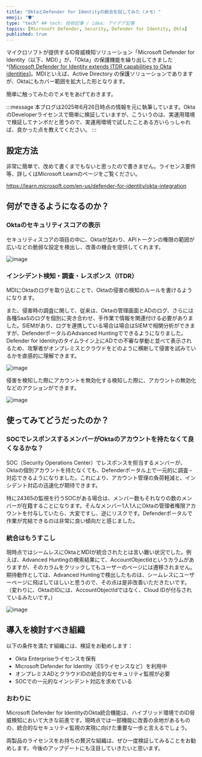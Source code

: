 ```yaml
---
title: "OktaとDefender for Identityの統合を試してみた（メモ）"
emoji: "🛡" 
type: "tech" ## tech: 技術記事 / idea: アイデア記事
topics: [Microsoft Defender, Security, Defender for Identity, Okta] 
published: true
---
```


マイクロソフトが提供するID脅威検知ソリューション「Microsoft Defender for Identity（以下、MDI）」が、「Okta」の保護機能を繰り出してきました^[[Microsoft Defender for Identity extends ITDR capabilities to Okta identities](https://techcommunity.microsoft.com/blog/microsoftthreatprotectionblog/microsoft-defender-for-identity-extends-itdr-capabilities-to-okta-identities/4418955)]。MDIといえば、Active Directory の保護ソリューションでありますが、Oktaにもカバー範囲を拡大した形となります。

簡単に触ってみたのでメモをあげておきます。

:::message
本ブログは2025年6月26日時点の情報を元に執筆しています。OktaのDeveloperライセンスで簡単に検証していますが、こういうのは、実運用環境で検証してナンボだと思うので、実運用環境で試したことある方いらっしゃれば、良かった点を教えてください。
:::

## 設定方法

非常に簡単で、改めて書くまでもないと思ったので書きません。ライセンス要件等、詳しくはMicrosoft Learnのページをご覧ください。

https://learn.microsoft.com/en-us/defender-for-identity/okta-integration

## 何ができるようになるのか？

### Oktaのセキュリティスコアの表示

セキュリティスコアの項目の中に、Oktaが加わり、APIトークンの権限の範囲が広いなどの脆弱な設定を検出し、改善の機会を提供してくれます。

![image](https://github.com/user-attachments/assets/90766b75-7c9f-4ead-8074-6ca28663e20d)


### インシデント検知・調査・レスポンス（ITDR）

MDIにOktaのログを取り込むことで、Oktaの侵害の検知のルールを書けるようになります。

また、侵害時の調査に関して、従来は、Oktaの管理画面とADのログ、さらには各種SaaSのログを個別に突き合わせ、手作業で情報を関連付ける必要がありました。SIEMがあり、ログを連携している場合は場合はSIEMで相関分析ができますが、DefenderポータルのAdvanced Huntingでできるようになりました。Defender for Identityのタイムライン上にADでの不審な挙動と並べて表示されるため、攻撃者がオンプレミスとクラウドをどのように横断して侵害を試みているかを直感的に理解できます。

![image](https://github.com/user-attachments/assets/628793bb-42b0-4600-bd43-e18b944184a2)

侵害を検知した際にアカウントを無効化する検知した際に、アカウントの無効化などのアクションができます。

![image](https://github.com/user-attachments/assets/423f69da-e65d-4676-b0b9-bc4f81d12533)

## 使ってみてどうだったのか？

### SOCでレスポンスするメンバーがOktaのアカウントを持たなくて良くなるかな？

SOC（Security Operations Center）でレスポンスを担当するメンバーが、Oktaの個別アカウントを持たなくても、Defenderポータル上で一元的に調査・対応できるようになりました。これにより、アカウント管理の負荷軽減と、インシデント対応の迅速化が期待できます。

特に24365の監視を行うSOCがある場合は、メンバー数もそれなりの数のメンバーが在籍することになります。そんなメンバー1人1人にOktaの管理者権限アカウントを付与していたら、大変ですし、逆にリスクです。Defenderポータルで作業が完結できるのは非常に良い傾向だと感じました。

### 統合はもうすこし

現時点ではシームレスにOktaとMDIが統合されたとは言い難い状況でした。例えば、Advanced Huntingの検索結果にて、AccountObjectIdというカラムがありますが、そのカラムをクリックしてもユーザーのページには遷移されません。期待動作としては、Advanced Huntingで検出したものは、シームレスにユーザーページに飛ばしてほしいと思うので、その点は是非改善いただきたいです。（変わりに、OktaのIDには、AccountObjectIdではなく、Cloud IDが付与されているみたいです。）

![image](https://github.com/user-attachments/assets/d8540706-918b-49fc-af99-d12b550bf918)

## 導入を検討すべき組織
以下の条件を満たす組織には、検証をお勧めします：

- Okta Enterpriseライセンスを保有
- Microsoft Defender for Identity（E5ライセンスなど）を利用中
- オンプレミスADとクラウドIDの統合的なセキュリティ監視が必要
- SOCでの一元的なインシデント対応を求めている

### おわりに

Microsoft Defender for IdentityのOkta統合機能は、ハイブリッド環境でのID脅威検知において大きな前進です。現時点では一部機能に改善の余地があるものの、統合的なセキュリティ監視の実現に向けた重要な一歩と言えるでしょう。

両製品のライセンスをお持ちの贅沢な組織は、ぜひ一度検証してみることをお勧めします。今後のアップデートにも注目していきたいと思います。
